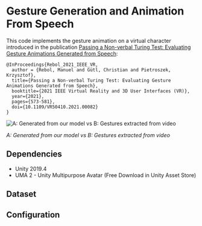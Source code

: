 # Gesture Generation and Animation From Speech

This code implements the gesture animation on a virtual character introduced in the publication [Passing a Non-verbal Turing Test: Evaluating Gesture Animations Generated from Speech](https://arxiv.org/abs/2107.00712):

    @InProceedings{Rebol_2021_IEEE_VR,
      author = {Rebol, Manuel and Gütl, Christian and Pietroszek, Krzysztof},
      title={Passing a Non-verbal Turing Test: Evaluating Gesture Animations Generated from Speech}, 
      booktitle={2021 IEEE Virtual Reality and 3D User Interfaces (VR)}, 
      year={2021},
      pages={573-581},
      doi={10.1109/VR50410.2021.00082}
    } 
    
![A: Generated from our model vs B: Gestures extracted from video](https://github.com/mrebol/Gesture-Generation-From-Speech/blob/main/media/ours-vs-video.gif)

*A: Generated from our model vs B: Gestures extracted from video*

## Dependencies
+ Unity 2019.4
+ UMA 2 - Unity Multipurpose Avatar (Free Download in Unity Asset Store)


## Dataset


## Configuration



